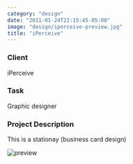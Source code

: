 ```yaml
---
category: "design"
date: "2011-01-24T22:15:45-05:00"
image: "design/iperceive-preview.jpg"
title: "iPerceive"
---
```


### Client

iPerceive

### Task

Graphic designer

### Project Description

This is a stationay (business card design)

![preview](design/iperceive-preview.jpg)
